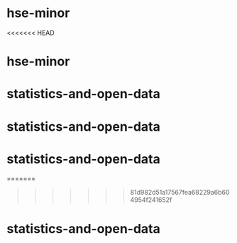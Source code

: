 # hse-minor
<<<<<<< HEAD
# hse-minor
# statistics-and-open-data
# statistics-and-open-data
# statistics-and-open-data
=======


>>>>>>> 81d982d51a17567fea68229a6b604954f241652f
# statistics-and-open-data
